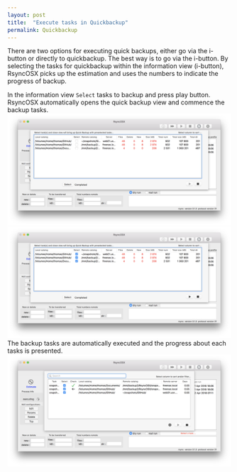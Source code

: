 ```yaml
---
layout: post
title:  "Execute tasks in Quickbackup"
permalink: Quickbackup
---
```

There are two options for executing quick backups, either go via the i-button or directly to quickbackup. The best way is to go via the i-button. By selecting the tasks for quickbackup within the information view (i-button), RsyncOSX picks up the estimation and uses the numbers to indicate the progress of backup.

In the information view `Select` tasks to backup and press play button. RsyncOSX automatically opens the quick backup view and commence the backup tasks.
![Main view](/images/RsyncOSX/master/quickbackup/quick1.png)
![Main view](/images/RsyncOSX/master/quickbackup/quick2.png)
The backup tasks are automatically executed and the progress about each tasks is presented.
![Main view](/images/RsyncOSX/master/quickbackup/quick3.png)
